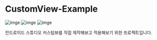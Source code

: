 # CustomView-Example

![imge](https://img.shields.io/badge/ProjectType-SingleStudy-green) ![imge](https://img.shields.io/badge/Language-Kotlin-yellow) ![imge](https://img.shields.io/badge/Tools-AndroidStudio-blue)

안드로이드 스튜디오 커스텀뷰를 직접 제작해보고 적용해보기 위한 프로젝트입니다.
